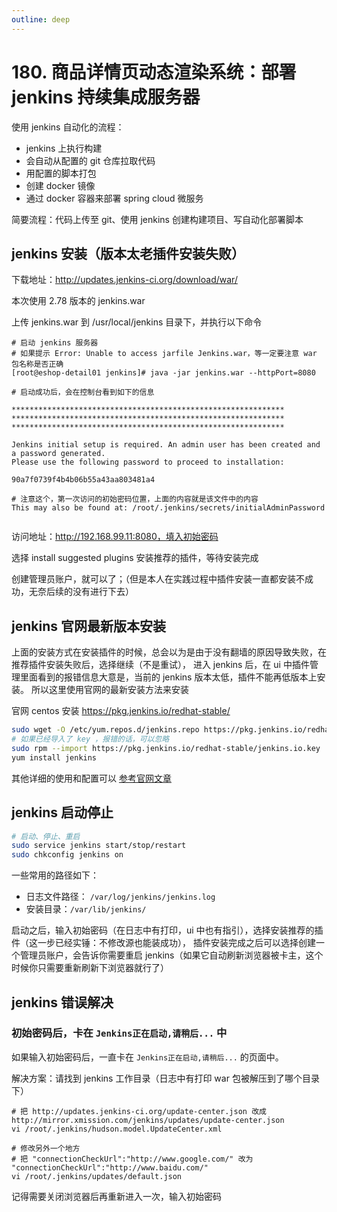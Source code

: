 ```yaml
---
outline: deep
---
```

# 180. 商品详情页动态渲染系统：部署 jenkins 持续集成服务器

使用 jenkins 自动化的流程：

- jenkins 上执行构建
- 会自动从配置的 git 仓库拉取代码
- 用配置的脚本打包
- 创建 docker 镜像
- 通过 docker 容器来部署 spring cloud 微服务

简要流程：代码上传至 git、使用 jenkins 创建构建项目、写自动化部署脚本

## jenkins 安装（版本太老插件安装失败）

下载地址：<http://updates.jenkins-ci.org/download/war/>

本次使用 2.78 版本的 jenkins.war

上传 jenkins.war 到 /usr/local/jenkins 目录下，并执行以下命令

```
# 启动 jenkins 服务器
# 如果提示 Error: Unable to access jarfile Jenkins.war，等一定要注意 war 包名称是否正确
[root@eshop-detail01 jenkins]# java -jar jenkins.war --httpPort=8080

# 启动成功后，会在控制台看到如下的信息

*************************************************************
*************************************************************
*************************************************************

Jenkins initial setup is required. An admin user has been created and a password generated.
Please use the following password to proceed to installation:

90a7f0739f4b4b06b55a43aa803481a4

# 注意这个，第一次访问的初始密码位置，上面的内容就是该文件中的内容
This may also be found at: /root/.jenkins/secrets/initialAdminPassword


```

访问地址：<http://192.168.99.11:8080，填入初始密码>

选择 install suggested plugins 安装推荐的插件，等待安装完成

创建管理员账户，就可以了；（但是本人在实践过程中插件安装一直都安装不成功，无奈后续的没有进行下去）

## jenkins 官网最新版本安装

上面的安装方式在安装插件的时候，总会以为是由于没有翻墙的原因导致失败，在推荐插件安装失败后，选择继续（不是重试），
进入 jenkins 后，在 ui 中插件管理里面看到的报错信息大意是，当前的 jenkins 版本太低，插件不能再低版本上安装。
所以这里使用官网的最新安装方法来安装

官网 centos 安装 <https://pkg.jenkins.io/redhat-stable/>

```bash
sudo wget -O /etc/yum.repos.d/jenkins.repo https://pkg.jenkins.io/redhat-stable/jenkins.repo
# 如果已经导入了 key ，报错的话，可以忽略
sudo rpm --import https://pkg.jenkins.io/redhat-stable/jenkins.io.key
yum install jenkins
```

其他详细的使用和配置可以 [参考官网文章](https://wiki.jenkins.io/display/JENKINS/Installing+Jenkins+on+Red+Hat+distributions)

## jenkins 启动停止

```bash
# 启动、停止、重启
sudo service jenkins start/stop/restart
sudo chkconfig jenkins on
```

一些常用的路径如下：

- 日志文件路径： `/var/log/jenkins/jenkins.log`
- 安装目录：`/var/lib/jenkins/`

启动之后，输入初始密码（在日志中有打印，ui 中也有指引），选择安装推荐的插件（这一步已经实锤：不修改源也能装成功），
插件安装完成之后可以选择创建一个管理员账户，会告诉你需要重启 jenkins（如果它自动刷新浏览器被卡主，这个时候你只需要重新刷新下浏览器就行了）

## jenkins 错误解决

### 初始密码后，卡在 `Jenkins正在启动,请稍后...` 中

如果输入初始密码后，一直卡在 `Jenkins正在启动,请稍后...` 的页面中。

解决方案：请找到 jenkins 工作目录（日志中有打印 war 包被解压到了哪个目录下）

```
# 把 http://updates.jenkins-ci.org/update-center.json 改成 http://mirror.xmission.com/jenkins/updates/update-center.json
vi /root/.jenkins/hudson.model.UpdateCenter.xml

# 修改另外一个地方
# 把 "connectionCheckUrl":"http://www.google.com/" 改为  "connectionCheckUrl":"http://www.baidu.com/"
vi /root/.jenkins/updates/default.json
```

记得需要关闭浏览器后再重新进入一次，输入初始密码
